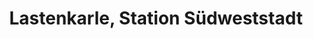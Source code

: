 ---
title: "Lastenkarle, Station Südweststadt"
url: /karlsruhe/lastenkarle-station-suedweststadt/
shop: Mieten
---